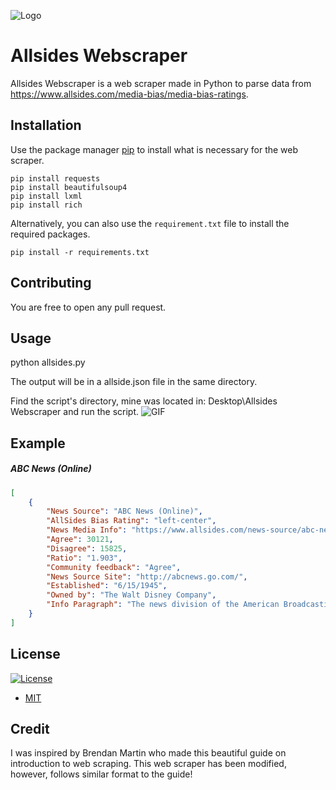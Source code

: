 ![Logo](https://camo.githubusercontent.com/995bca3303dc80891a41e382ab3e6ba27601ed62/68747470733a2f2f64322e616c7465726e6174697665746f2e6e65742f646973742f69636f6e732f616c6c73696465735f3130313336302e706e673f77696474683d3634266865696768743d3634266d6f64653d63726f702675707363616c653d66616c7365)

# Allsides Webscraper

Allsides Webscraper is a web scraper made in Python to parse data from https://www.allsides.com/media-bias/media-bias-ratings.

## Installation

Use the package manager [pip](https://pip.pypa.io/en/stable/) to install what is necessary for the web scraper.

```
pip install requests
pip install beautifulsoup4
pip install lxml
pip install rich
```

Alternatively, you can also use the `requirement.txt` file to install the required packages. 
```
pip install -r requirements.txt
```

## Contributing

You are free to open any pull request. 

## Usage

python allsides.py

The output will be in a allside.json file in the same directory.

Find the script's directory, mine was located in: Desktop\Allsides Webscraper and run the script.
![GIF](http://g.recordit.co/LlJ5jP5Pqw.gif)

## Example 
##### ABC News (Online)
```json
[
    {
        "News Source": "ABC News (Online)",
        "AllSides Bias Rating": "left-center",
        "News Media Info": "https://www.allsides.com/news-source/abc-news-media-bias",
        "Agree": 30121,
        "Disagree": 15825,
        "Ratio": "1.903",
        "Community feedback": "Agree",
        "News Source Site": "http://abcnews.go.com/",
        "Established": "6/15/1945",
        "Owned by": "The Walt Disney Company",
        "Info Paragraph": "The news division of the American Broadcasting Company (ABC), owned by the Disney Media Networks division of The Walt Disney Company."
    }
]
```

## License
[![License](http://img.shields.io/:license-mit-blue.svg)](http://mit-license.org)
- [MIT](https://choosealicense.com/licenses/mit/)


## Credit
I was inspired by Brendan Martin who made this beautiful guide on introduction to web scraping. This web scraper has been modified, however, follows similar format to the guide! 
